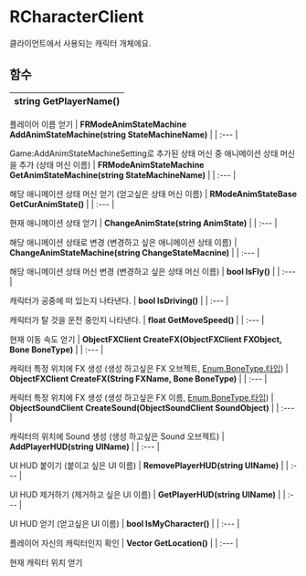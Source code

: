 # **RCharacterClient**


클라이언트에서 사용되는 캐릭터 개체에요. 
## **함수**

| **string GetPlayerName()** |
| :--- |

플레이어 이름 얻기 
| **FRModeAnimStateMachine AddAnimStateMachine(string StateMachineName)** |
| :--- |

Game:AddAnimStateMachineSetting로 추가된 상태 머신 중 애니메이션 상태 머신을 추가 (상태 머신 이름) 
| **FRModeAnimStateMachine GetAnimStateMachine(string StateMachineName)** |
| :--- |

해당 애니메이션 상태 머신 얻기 (얻고싶은 상태 머신 이름) 
| **RModeAnimStateBase GetCurAnimState()** |
| :--- |

현재 애니메이션 상태 얻기 
| **ChangeAnimState(string AnimState)** |
| :--- |

해당 애니메이션 상태로 변경 (변경하고 싶은 애니메이션 상태 이름) 
| **ChangeAnimStateMachine(string ChangeStateMacnine)** |
| :--- |

해당 애니메이션 상태 머신 변경 (변경하고 싶은 상태 머신 이름) 
| **bool IsFly()** |
| :--- |

캐릭터가 공중에 떠 있는지 나타낸다. 
| **bool IsDriving()** |
| :--- |

캐릭터가 탈 것을 운전 중인지 나타낸다. 
| **float GetMoveSpeed()** |
| :--- |

현재 이동 속도 얻기 
| **ObjectFXClient CreateFX(ObjectFXClient FXObject, Bone BoneType)** |
| :--- |

캐릭터 특정 위치에 FX 생성 (생성 하고싶은 FX 오브젝트, [Enum.BoneType.타입](https://ditoland-utplus.gitbook.io/ditoland/api-reference/enums/bone)) 
| **ObjectFXClient CreateFX(String FXName, Bone BoneType)** |
| :--- |

캐릭터 특정 위치에 FX 생성 (생성 하고싶은 FX 이름, [Enum.BoneType.타입](https://ditoland-utplus.gitbook.io/ditoland/api-reference/enums/bone)) 
| **ObjectSoundClient CreateSound(ObjectSoundClient SoundObject)** |
| :--- |

캐릭터의 위치에 Sound 생성 (생성 하고싶은 Sound 오브젝트) 
| **AddPlayerHUD(string UIName)** |
| :--- |

UI HUD 붙이기 (붙이고 싶은 UI 이름) 
| **RemovePlayerHUD(string UIName)** |
| :--- |

UI HUD 제거하기 (제거하고 싶은 UI 이름) 
| **GetPlayerHUD(string UIName)** |
| :--- |

UI HUD 얻기 (얻고싶은 UI 이름) 
| **bool IsMyCharacter()** |
| :--- |

플레이어 자신의 캐릭터인지 확인 
| **Vector GetLocation()** |
| :--- |

현재 캐릭터 위치 얻기 
